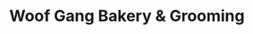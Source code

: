 ---
title: "Woof Gang Bakery & Grooming"
url: /charlotte/woof-gang-bakery-and-grooming/
shop: pet grooming
---